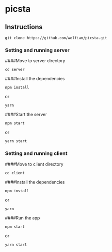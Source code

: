 # picsta

## Instructions
```
git clone https://github.com/wolfian/picsta.git
```

### Setting and running server
####Move to server directory
```
cd server
```

####Install the dependencies
```
npm install
```
or
```
yarn
```

####Start the server
``` 
npm start
```
or
```
yarn start
```


### Setting and running client
####Move to client directory
```
cd client
```

####Install the dependencies
```
npm install
```
or
```
yarn
```

####Run the app
```
npm start
```
or
```
yarn start
```
